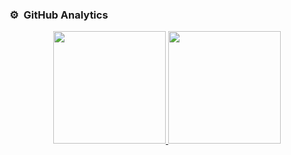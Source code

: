 
### ⚙️ &nbsp;GitHub Analytics

<p align="center">
<a href="https://github.com/MrFrigola">
  <img height="180em" src="https://github-readme-stats-eight-theta.vercel.app/api?username=MrFrigola&show_icons=true&theme=algolia&include_all_commits=true&count_private=true"/>
  <img height="180em" src="https://github-readme-stats-eight-theta.vercel.app/api/top-langs/?username=MrFrigola&layout=compact&langs_count=8&theme=algolia"/>
</a>
</p>
